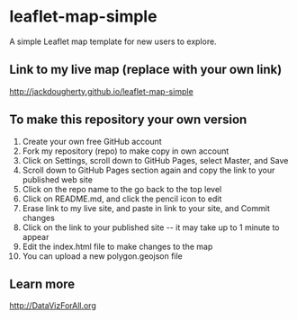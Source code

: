 # leaflet-map-simple
A simple Leaflet map template for new users to explore.

## Link to my live map (replace with your own link)

http://jackdougherty.github.io/leaflet-map-simple

## To make this repository your own version

1. Create your own free GitHub account
2. Fork my repository (repo) to make copy in own account
3. Click on Settings, scroll down to GitHub Pages, select Master, and Save
4. Scroll down to GitHub Pages section again and copy the link to your published web site
5. Click on the repo name to the go back to the top level
6. Click on README.md, and click the pencil icon to edit
7. Erase link to my live site, and paste in link to your site, and Commit changes
8. Click on the link to your published site -- it may take up to 1 minute to appear
9. Edit the index.html file to make changes to the map
10. You can upload a new polygon.geojson file


## Learn more

http://DataVizForAll.org
